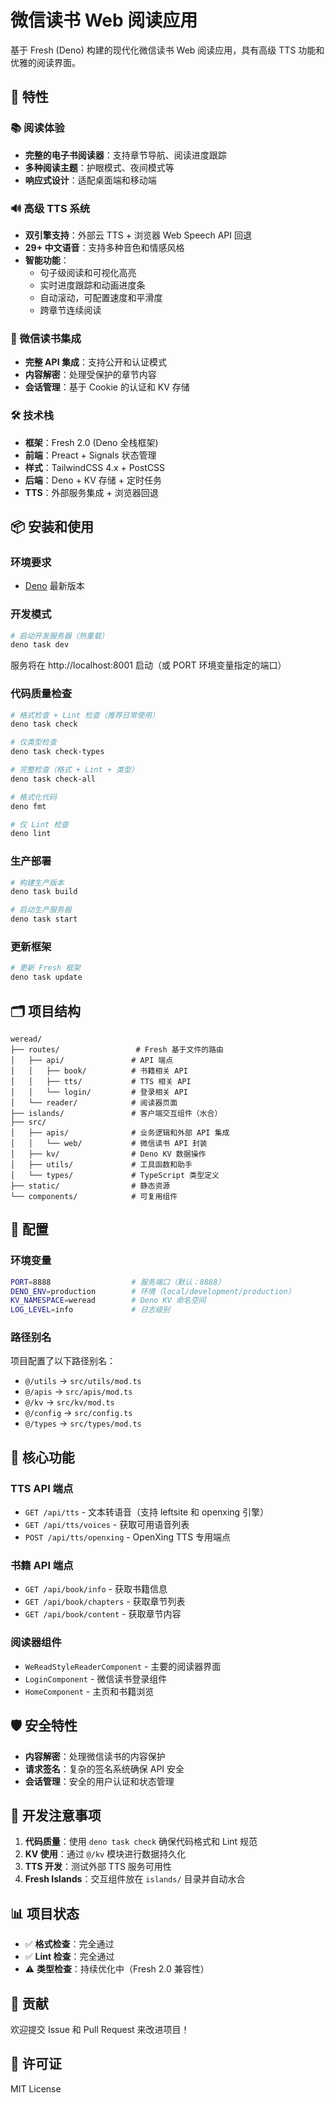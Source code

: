 # 微信读书 Web 阅读应用

基于 Fresh (Deno) 构建的现代化微信读书 Web 阅读应用，具有高级 TTS 功能和优雅的阅读界面。

## 🚀 特性

### 📚 阅读体验
- **完整的电子书阅读器**：支持章节导航、阅读进度跟踪
- **多种阅读主题**：护眼模式、夜间模式等
- **响应式设计**：适配桌面端和移动端

### 🔊 高级 TTS 系统
- **双引擎支持**：外部云 TTS + 浏览器 Web Speech API 回退
- **29+ 中文语音**：支持多种音色和情感风格
- **智能功能**：
  - 句子级阅读和可视化高亮
  - 实时进度跟踪和动画进度条
  - 自动滚动，可配置速度和平滑度
  - 跨章节连续阅读

### 🔐 微信读书集成
- **完整 API 集成**：支持公开和认证模式
- **内容解密**：处理受保护的章节内容
- **会话管理**：基于 Cookie 的认证和 KV 存储

### 🛠️ 技术栈
- **框架**：Fresh 2.0 (Deno 全栈框架)
- **前端**：Preact + Signals 状态管理
- **样式**：TailwindCSS 4.x + PostCSS
- **后端**：Deno + KV 存储 + 定时任务
- **TTS**：外部服务集成 + 浏览器回退

## 📦 安装和使用

### 环境要求
- [Deno](https://docs.deno.com/runtime/getting_started/installation) 最新版本

### 开发模式
```bash
# 启动开发服务器（热重载）
deno task dev
```
服务将在 http://localhost:8001 启动（或 PORT 环境变量指定的端口）

### 代码质量检查
```bash
# 格式检查 + Lint 检查（推荐日常使用）
deno task check

# 仅类型检查
deno task check-types  

# 完整检查（格式 + Lint + 类型）
deno task check-all

# 格式化代码
deno fmt

# 仅 Lint 检查
deno lint
```

### 生产部署
```bash
# 构建生产版本
deno task build

# 启动生产服务器
deno task start
```

### 更新框架
```bash
# 更新 Fresh 框架
deno task update
```

## 🗂️ 项目结构

```
weread/
├── routes/                 # Fresh 基于文件的路由
│   ├── api/               # API 端点
│   │   ├── book/          # 书籍相关 API
│   │   ├── tts/           # TTS 相关 API
│   │   └── login/         # 登录相关 API
│   └── reader/            # 阅读器页面
├── islands/               # 客户端交互组件（水合）
├── src/
│   ├── apis/              # 业务逻辑和外部 API 集成
│   │   └── web/           # 微信读书 API 封装
│   ├── kv/                # Deno KV 数据操作
│   ├── utils/             # 工具函数和助手
│   └── types/             # TypeScript 类型定义
├── static/                # 静态资源
└── components/            # 可复用组件
```

## 🔧 配置

### 环境变量
```bash
PORT=8888                  # 服务端口（默认：8888）
DENO_ENV=production        # 环境（local/development/production）
KV_NAMESPACE=weread        # Deno KV 命名空间
LOG_LEVEL=info             # 日志级别
```

### 路径别名
项目配置了以下路径别名：
- `@/utils` → `src/utils/mod.ts`
- `@/apis` → `src/apis/mod.ts`
- `@/kv` → `src/kv/mod.ts`
- `@/config` → `src/config.ts`
- `@/types` → `src/types/mod.ts`

## 🎯 核心功能

### TTS API 端点
- `GET /api/tts` - 文本转语音（支持 leftsite 和 openxing 引擎）
- `GET /api/tts/voices` - 获取可用语音列表
- `POST /api/tts/openxing` - OpenXing TTS 专用端点

### 书籍 API 端点
- `GET /api/book/info` - 获取书籍信息
- `GET /api/book/chapters` - 获取章节列表
- `GET /api/book/content` - 获取章节内容

### 阅读器组件
- `WeReadStyleReaderComponent` - 主要的阅读器界面
- `LoginComponent` - 微信读书登录组件
- `HomeComponent` - 主页和书籍浏览

## 🛡️ 安全特性

- **内容解密**：处理微信读书的内容保护
- **请求签名**：复杂的签名系统确保 API 安全
- **会话管理**：安全的用户认证和状态管理

## 📝 开发注意事项

1. **代码质量**：使用 `deno task check` 确保代码格式和 Lint 规范
2. **KV 使用**：通过 `@/kv` 模块进行数据持久化
3. **TTS 开发**：测试外部 TTS 服务可用性
4. **Fresh Islands**：交互组件放在 `islands/` 目录并自动水合

## 📊 项目状态

- ✅ **格式检查**：完全通过
- ✅ **Lint 检查**：完全通过  
- ⚠️ **类型检查**：持续优化中（Fresh 2.0 兼容性）

## 🤝 贡献

欢迎提交 Issue 和 Pull Request 来改进项目！

## 📄 许可证

MIT License